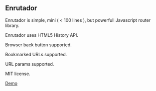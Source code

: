 ## Enrutador

Enrutador is simple, mini ( < 100 lines ), but powerfull Javascript router library. 

Enrutador uses HTML5 History API. 

Browser back button supported. 

Bookmarked URLs supported.

URL params supported. 

MIT license. 

[Demo](https://bigbott.github.io/enrutador/public_html/)
